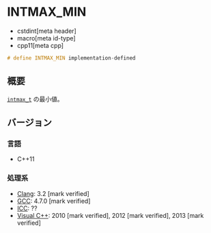# INTMAX_MIN
* cstdint[meta header]
* macro[meta id-type]
* cpp11[meta cpp]

```cpp
# define INTMAX_MIN implementation-defined
```

## 概要
[`intmax_t`](intmax_t.md) の最小値。

## バージョン
### 言語
- C++11

### 処理系
- [Clang](/implementation.md#clang): 3.2 [mark verified]
- [GCC](/implementation.md#gcc): 4.7.0 [mark verified]
- [ICC](/implementation.md#icc): ??
- [Visual C++](/implementation.md#visual_cpp): 2010 [mark verified], 2012 [mark verified], 2013 [mark verified]
